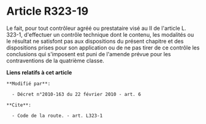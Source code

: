 # Article R323-19

Le fait, pour tout contrôleur agréé ou prestataire visé au II de l'article L. 323-1, d'effectuer un contrôle technique dont
le contenu, les modalités ou le résultat ne satisfont pas aux dispositions du présent chapitre et des dispositions prises
pour son application ou de ne pas tirer de ce contrôle les conclusions qui s'imposent est puni de l'amende prévue pour les
contraventions de la quatrième classe.

**Liens relatifs à cet article**

	**Modifié par**:

	  - Décret n°2010-163 du 22 février 2010 - art. 6

	**Cite**:

	  - Code de la route. - art. L323-1
